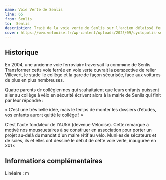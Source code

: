 ```yaml
---
name: Voie Verte de Senlis
line: 65
from: Senlis
to:  Senlis 
description: Tracé de la voie verte de Senlis sur l'ancien délaissé ferroviaire
cover: https://www.velooise.fr/wp-content/uploads/2025/09/cyclopolis-senlis-voie-verte.jpg
---
```



## Historique

En 2004, une ancienne voie ferroviaire traversait la commune de Senlis. Transformer cette voie ferrée en voie verte ouvrait la perspective de relier Villevert, le stade, le collège et la gare de façon sécurisée, face aux voitures de plus en plus nombreuses. 

Quatre parents de collégien·nes qui souhaitaient que leurs enfants puissent aller au collège à vélo en sécurité écrivent alors à la mairie de Senlis qui finit par leur répondre : 

« C’est une très belle idée, mais le temps de monter les dossiers d’études, vos enfants auront quitté le collège ! »

C'est l'acte fondateur de l'AU5V (devenue Vélooise). Cette remarque a motivé nos mousquetaires à se constituer en association pour porter un projet au-delà du mandat d'un maire rétif au vélo. Muni·es de sécateurs et de scies, ils et elles ont dessiné le début de cette voie verte, inaugurée en 2017. 

## Informations complémentaires



Linéaire :  m

